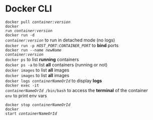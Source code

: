 # Docker CLI

<code>docker pull <i>container:version</i></code><br>
<code>docker run <i>container:version</i></code><br>
<code>docker run -d <i>container:version</i></code> to run in detached mode (no logs)<br>
<code>docker run -p <i>HOST_PORT</i>:<i>CONTAINER_PORT</i></code> to <b>bind</b> ports<br>
<code>docker run --name <i>newName</i> <i>container:version</i></code><br>
<code>docker ps</code> to list <b>running</b> containers<br>
<code>docker ps -a</code> to list <b>all</b> containers (running or not)<br>
<code>docker images</code> to list <b>all</b> images <br>
<code>docker images</code> to list <b>all</b> images <br>
<code>docker logs <i>containerNameOrId</i></code> to display <b>logs</b><br>
<code>docker exec -it <i>containerNameOrId</i> /bin/bash</code> to access the <b>terminal</b> of the container<br>
<code>env</code> to print env vars

<code>docker stop <i>containerNameOrId</i></code><br>
<code>docker start <i>containerNameOrId</i></code><br>




